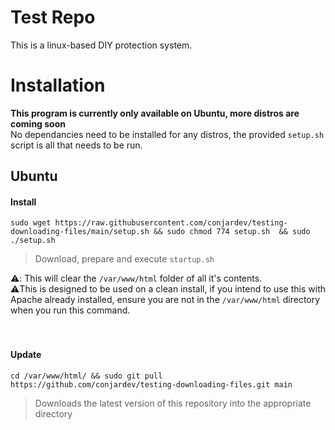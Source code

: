 # Test Repo
This is a linux-based DIY protection system.

# Installation
**This program is currently only available on Ubuntu, more distros are coming soon**<br>
No dependancies need to be installed for any distros, the provided `setup.sh` script is all that needs to be run.

## Ubuntu

#### Install
```
sudo wget https://raw.githubusercontent.com/conjardev/testing-downloading-files/main/setup.sh && sudo chmod 774 setup.sh  && sudo ./setup.sh
```
> Download, prepare and execute `startup.sh`

⚠️: This will clear the `/var/www/html` folder of all it's contents.<br>
⚠️This is designed to be used on a clean install, if you intend to use this with Apache already installed, ensure you are not in the `/var/www/html` directory when you run this command.
<br><br><br>
#### Update
```
cd /var/www/html/ && sudo git pull https://github.com/conjardev/testing-downloading-files.git main
```
> Downloads the latest version of this repository into the appropriate directory
